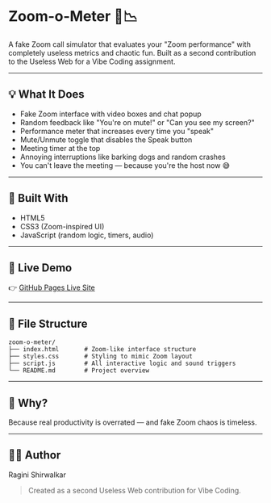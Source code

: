 
# Zoom-o-Meter 🎤📉

A fake Zoom call simulator that evaluates your "Zoom performance" with completely useless metrics and chaotic fun. Built as a second contribution to the Useless Web for a Vibe Coding assignment.

---

## 💡 What It Does

- Fake Zoom interface with video boxes and chat popup
- Random feedback like "You're on mute!" or "Can you see my screen?"
- Performance meter that increases every time you "speak"
- Mute/Unmute toggle that disables the Speak button
- Meeting timer at the top
- Annoying interruptions like barking dogs and random crashes
- You can't leave the meeting — because you're the host now 😅

---

## 🔧 Built With

- HTML5
- CSS3 (Zoom-inspired UI)
- JavaScript (random logic, timers, audio)

---

## 🧪 Live Demo

👉 [GitHub Pages Live Site](https://yourusername.github.io/zoom-o-meter/)

---

## 📂 File Structure

```
zoom-o-meter/
├── index.html       # Zoom-like interface structure
├── styles.css       # Styling to mimic Zoom layout
├── script.js        # All interactive logic and sound triggers
└── README.md        # Project overview
```

---

## 🤡 Why?

Because real productivity is overrated — and fake Zoom chaos is timeless.

---

## 👩‍💻 Author

Ragini Shirwalkar
> Created as a second Useless Web contribution for Vibe Coding.
